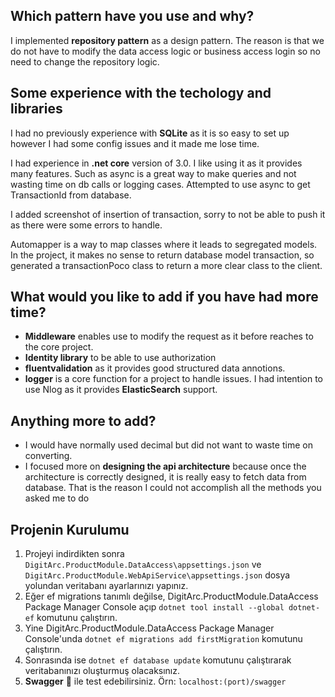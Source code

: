## **Which pattern have you use and why?**

I implemented **repository pattern**  as a design pattern. The reason is that we do not have to modify the data access logic or business access login so no need to change the repository logic.

## Some experience with the techology and libraries

I had no previously experience with **SQLite** as it is so easy to set up however I had some config issues and it made me lose time.

I had experience in **.net core** version of 3.0. I like using it as it provides many features. Such as async is a great way to make queries and not wasting time on db calls or logging cases. Attempted to use async to get TransactionId from database.

I added screenshot of insertion of transaction, sorry to not be able to push it as there were some errors to handle.

Automapper is a way to map classes where it leads to segregated models. In the project, it makes no sense to return database model transaction, so generated a transactionPoco class to return a more clear class to the client.

## What would you like to add if you have had more time?

* **Middleware** enables use to modify the request as it before reaches to the core project. 
* **Identity library** to be able to use authorization
* **fluentvalidation** as it provides good structured data annotions.
* **logger** is a core function for a project to handle issues. I had intention to use Nlog as it provides **ElasticSearch** support.

## Anything more to add?
* I would have normally used decimal but did not want to waste time on converting.
* I focused more on **designing the api architecture** because once the architecture is correctly designed, it is really easy to fetch data from database. That is the reason I could not accomplish all the methods you asked me to do 
## **Projenin Kurulumu**
1. Projeyi indirdikten sonra `DigitArc.ProductModule.DataAccess\appsettings.json` ve  `DigitArc.ProductModule.WebApiService\appsettings.json` dosya yolundan veritabanı ayarlarınızı yapınız. 
2. Eğer ef migrations tanımlı değilse, DigitArc.ProductModule.DataAccess Package Manager Console  açıp `dotnet tool install --global dotnet-ef` komutunu çalıştırın.
3. Yine DigitArc.ProductModule.DataAccess Package Manager Console'unda `dotnet ef migrations add firstMigration` komutunu çalıştırın.
4. Sonrasında ise `dotnet ef database update` komutunu çalıştırarak veritabanınızı oluşturmuş olacaksınız.
5. **Swagger** 📝 ile test edebilirsiniz. Örn:  `localhost:(port)/swagger`  
